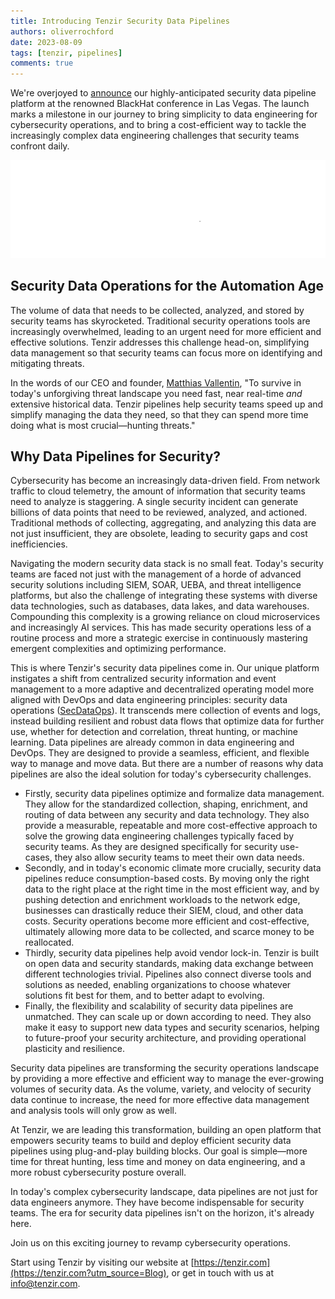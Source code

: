 ```yaml
---
title: Introducing Tenzir Security Data Pipelines
authors: oliverrochford
date: 2023-08-09
tags: [tenzir, pipelines]
comments: true
---
```


We're overjoyed to [announce][pr] our highly-anticipated security data pipeline
platform at the renowned BlackHat conference in Las Vegas. The launch marks a
milestone in our journey to bring simplicity to data engineering for
cybersecurity operations, and to bring a cost-efficient way to tackle the
increasingly complex data engineering challenges that security teams confront
daily.

[pr]: https://tenzir.com/press/tenzir-launches-security-data-pipeline-platform?utm_source=Blog&utm_campaign=launch

![Tenzir Launch](tenzir-launch.excalidraw.svg)

<!--truncate-->

## Security Data Operations for the Automation Age

The volume of data that needs to be collected, analyzed, and stored by security
teams has skyrocketed. Traditional security operations tools are increasingly
overwhelmed, leading to an urgent need for more efficient and effective
solutions. Tenzir addresses this challenge head-on, simplifying data management
so that security teams can focus more on identifying and mitigating threats.

In the words of our CEO and founder, [Matthias
Vallentin](https://www.linkedin.com/in/matthias-vallentin/), "To survive in
today's unforgiving threat landscape you need fast, near real-time *and*
extensive historical data. Tenzir pipelines help security teams speed up and
simplify managing the data they need, so that they can spend more time doing
what is most crucial—hunting threats."

## Why Data Pipelines for Security?

Cybersecurity has become an increasingly data-driven field. From network traffic
to cloud telemetry, the amount of information that security teams need to
analyze is staggering. A single security incident can generate billions of data
points that need to be reviewed, analyzed, and actioned. Traditional methods of
collecting, aggregating, and analyzing this data are not just insufficient, they
are obsolete, leading to security gaps and cost inefficiencies.

Navigating the modern security data stack is no small feat. Today's security
teams are faced not just with the management of a horde of advanced security
solutions including SIEM, SOAR, UEBA, and threat intelligence platforms, but
also the challenge of integrating these systems with diverse data technologies,
such as databases, data lakes, and data warehouses. Compounding this complexity
is a growing reliance on cloud microservices and increasingly AI services. This
has made security operations less of a routine process and more a strategic
exercise in continuously mastering emergent complexities and optimizing
performance.

This is where Tenzir's security data pipelines come in. Our unique platform
instigates a shift from centralized security information and event management to
a more adaptive and decentralized operating model more aligned with DevOps and
data engineering principles: security data operations
([SecDataOps](https://tenzir.com/secdataops?utm_source=Blog)). It transcends
mere collection of events and logs, instead building resilient and robust data
flows that optimize data for further use, whether for detection and correlation,
threat hunting, or machine learning. Data pipelines are already common in data
engineering and DevOps. They are designed to provide a seamless, efficient, and
flexible way to manage and move data. But there are a number of reasons why data
pipelines are also the ideal solution for today's cybersecurity challenges.

- Firstly, security data pipelines optimize and formalize data management. They
  allow for the standardized collection, shaping, enrichment, and routing of
  data between any security and data technology. They also provide a measurable,
  repeatable and more cost-effective approach to solve the growing data
  engineering challenges typically faced by security teams.  As they are
  designed specifically for security use-cases, they also allow security teams
  to meet their own data needs.
- Secondly, and in today's economic climate more crucially, security data
  pipelines reduce consumption-based costs. By moving only the right data to the
  right place at the right time in the most efficient way, and by pushing
  detection and enrichment workloads to the network edge, businesses can
  drastically reduce their SIEM, cloud, and other data costs. Security
  operations become more efficient and cost-effective, ultimately allowing more
  data to be collected, and scarce money to be reallocated.
- Thirdly, security data pipelines help avoid vendor lock-in. Tenzir is built on
  open data and security standards, making data exchange between different
  technologies trivial. Pipelines also connect diverse tools and solutions as
  needed, enabling organizations to choose whatever solutions fit best for them,
  and to better adapt to evolving.
- Finally, the flexibility and scalability of security data pipelines are
  unmatched. They can scale up or down according to need. They also make it easy
  to support new data types and security scenarios, helping to future-proof your
  security architecture, and providing operational plasticity and resilience.

Security data pipelines are transforming the security operations landscape by
providing a more effective and efficient way to manage the ever-growing volumes
of security data. As the volume, variety, and velocity of security data continue
to increase, the need for more effective data management and analysis tools will
only grow as well.

At Tenzir, we are leading this transformation, building an open platform that
empowers security teams to build and deploy efficient security data pipelines
using plug-and-play building blocks. Our goal is simple—more time for threat
hunting, less time and money on data engineering, and a more robust
cybersecurity posture overall.

In today's complex cybersecurity landscape, data pipelines are not just for data
engineers anymore. They have become indispensable for security teams. The era
for security data pipelines isn't on the horizon, it's already here.

Join us on this exciting journey to revamp cybersecurity operations.

Start using Tenzir by visiting our website at
[https://tenzir.com](https://tenzir.com?utm_source=Blog), or get in touch with
us at [info@tenzir.com](mailto:info@tenzir.com).
